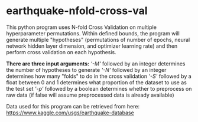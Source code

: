 # earthquake-nfold-cross-val

This python program uses N-fold Cross Validation on multiple hyperparameter permutations. Within defined bounds, the program will generate multiple "hypotheses" (permutations of number of epochs, neural network hidden layer dimension, and optimizer learning rate) and then perform cross validation on each hypothesis.

**There are three input arguments:** 
*'-M'* followed by an integer determines the number of hypotheses to generate
*'-N'* followed by an integer determines how many "folds" to do in the cross validation
*'-S'* followed by a float between 0 and 1 determines what proportion of the dataset to use as the test set
*'-p'* followed by a boolean determines whether to preprocess on raw data (if false will assume preprocessed data is already available)

Data used for this program can be retrieved from here: https://www.kaggle.com/usgs/earthquake-database
